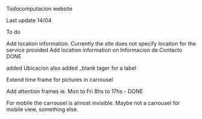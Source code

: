 Todocomputacion website

Last update 14/04

To do

Add location information. Currently the site does not specify location for the service provided
Add location information on Informacion de Contacto DONE

added Ubicacion
also added _blank tager for a label

Extend time frame for pictures in carrousel

Add attention frames ie. Mon to Fri 8hs to 17hs - DONE

For mobile the carrousel is almost invisible. Maybe not a carrousel for mobile view, something else.